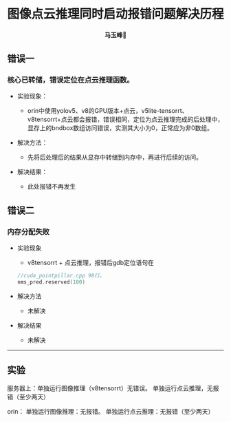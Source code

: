 # 图像点云推理同时启动报错问题解决历程
#### <p align = "center">马玉峰📜</p>

## 错误一

### 核心已转储，错误定位在点云推理函数。

- 实验现象：

    - orin中使用yolov5、v8的GPU版本+点云，v5lite-tensorrt、v8tensorrt+点云都会报错，错误相同，定位为点云推理完成的后处理中，显存上的bndbox数组访问错误，实测其大小为0，正常应为非0数组。

- 解决方法：
    - 先将后处理后的结果从显存中转储到内存中，再进行后续的访问。

- 解决结果：
    - 此处报错不再发生

## 错误二

### 内存分配失败

- 实验现象

    - v8tensorrt + 点云推理，报错后gdb定位语句在
    ```cpp
    //cuda_pointpillar.cpp 98行。
    nms_pred.reserved(100)
    ```

- 解决方法

    - 未解决
- 解决结果 
    - 未解决


------
## 实验

服务器上：单独运行图像推理（v8tensorrt）无错误。
        单独运行点云推理，无报错（至少两天）

orin： 单独运行图像推理：无报错。
       单独运行点云推理：无报错（至少两天）



